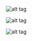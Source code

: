 ![alt tag](https://raw.github.com/Northshoot/HelenaShow/master/img/1.png)

![alt tag](https://raw.github.com/Northshoot/HelenaShow/master/img/2.png)

![alt tag](https://raw.github.com/Northshoot/HelenaShow/master/img/3.png)
